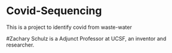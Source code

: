 # Covid-Sequencing
This is a project to identify covid from waste-water

#Zachary Schulz is a Adjunct Professor at UCSF, an inventor and researcher.  

